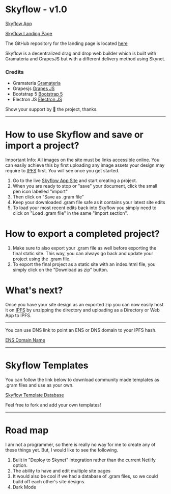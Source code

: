 # Skyflow - v1.0

[Skyflow App](https://skyflow.on.fleek.co/)

[Skyflow Landing Page](https://skyflow-landing.on.fleek.co/)

The GitHub repository for the landing page is located [here](https://github.com/PR0M3TH3AN/SkyflowWebsite)

Skyflow is a decentralized drag and drop web builder which is built with Gramateria and GrapesJS but with a different delivery method using Skynet.

### Credits

- Gramateria [Gramateria](https://github.com/ronaldaug/gramateria)
- Grapesjs [Grapes JS](https://www.grapesjs.com/ "Grapes Js")
- Bootstrap 5 [Bootstrap 5](https://www.getbootstrap.com/ "Bootstrap 5")
- Electron JS [Electron JS](https//www.electronjs.org/ "Electron Js")

Show your support by 🌟 the project, thanks.

----

# How to use Skyflow and save or import a project?

Important Info: All images on the site must be links accessible online. You can easily achieve this by first uploading any image assets your design may require to [IPFS](https://ipfs.tech/) first. You will see once you get started.

1. Go to the live [Skyflow App Site](https://skyflow.on.fleek.co/) and start creating a project.
2. When you are ready to stop or "save" your document, click the small pen icon labelled "import"
3. Then click on "Save as .gram file"
4. Keep your downloaded .gram file safe as it contains your latest site edits
5. To load your most recent edits back into Skyflow you simply need to click on "Load .gram file" in the same "import section".

# How to export a completed project?

1. Make sure to also export your .gram file as well before exporting the final static site. This way, you can always go back and update your project using the .gram file.
2. To export the final project as a static site with an index.html file, you simply click on the "Download as zip" button.

# What's next?

Once you have your site design as an exported zip you can now easily host it on [IPFS](https://ipfs.tech/) by unzipping the directory and uploading as a Directory or Web App to IPFS.

----

You can use DNS link to point an ENS or DNS domain to your IPFS hash.

[ENS Domain Name](https://app.ens.domains/)



----

# Skyflow Templates

You can follow the link below to download community made templates as .gram files and use as your own.

[Skyflow Template Database](https://github.com/PR0M3TH3AN/SkyflowWebsite/tree/main/OTHER%20TEMPLATES)

Feel free to fork and add your own templates!

----

# Road map

I am not a programmer, so there is really no way for me to create any of these things yet. But, I would like to see the following.

1. Built in "Deploy to Skynet" integration rather than the current Netlify option.
2. The ability to have and edit multiple site pages
3. It would also be cool if we had a database of .gram files, so we could build off each other's site designs.
4. Dark Mode
